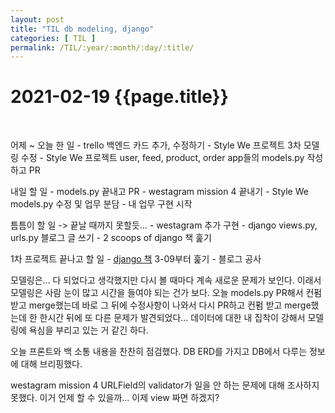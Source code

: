 ```yaml
---
layout: post
title: "TIL db modeling, django"
categories: [ TIL ]
permalink: /TIL/:year/:month/:day/:title/
---
```


# 2021-02-19 {{page.title}}
&nbsp;  

어제 ~ 오늘 한 일
    - trello 백엔드 카드 추가, 수정하기
    - Style We 프로젝트 3차 모델링 수정
    - Style We 프로젝트 user, feed, product, order app들의 models.py 작성하고 PR

내일 할 일
    - models.py 끝내고 PR
    - westagram mission 4 끝내기
    - Style We models.py 수정 및 업무 분담
    - 내 업무 구현 시작

틈틈이 할 일 -> 끝날 때까지 못할듯...
    - westagram 추가 구현
    - django views.py, urls.py 블로그 글 쓰기
    - 2 scoops of django 책 훑기

1차 프로젝트 끝나고 할 일
    - [django 책](https://wikidocs.net/book/4223) 3-09부터 훑기
    - 블로그 공사

모델링은... 다 되었다고 생각했지만 다시 볼 때마다 계속 새로운 문제가 보인다. 이래서 모델링은 사람 눈이 많고 시간을 들여야 되는 건가 보다. 오늘 models.py PR해서 컨펌 받고 merge했는데 바로 그 뒤에 수정사항이 나와서 다시 PR하고 컨펌 받고 merge했는데 한 한시간 뒤에 또 다른 문제가 발견되었다...
데이터에 대한 내 집착이 강해서 모델링에 욕심을 부리고 있는 거 같긴 하다.  

오늘 프론트와 백 소통 내용을 찬찬히 점검했다. DB ERD를 가지고 DB에서 다루는 정보에 대해 브리핑했다.

westagram mission 4 URLField의 validator가 일을 안 하는 문제에 대해 조사하지 못했다. 이거 언제 할 수 있을까... 이제 view 짜면 하겠지?
